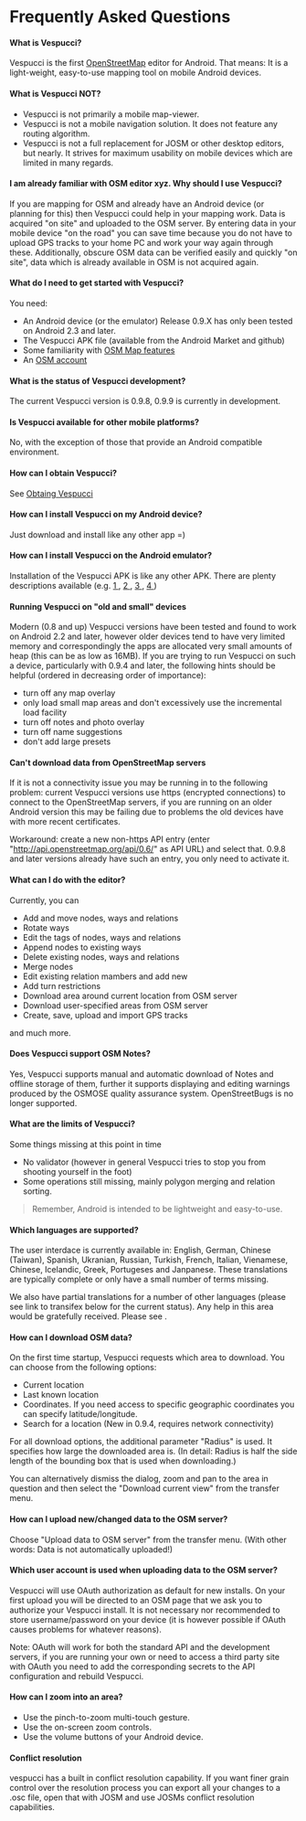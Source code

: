 # Frequently Asked Questions #

#### What is Vespucci?
Vespucci is the first [OpenStreetMap](http://www.openstreetmap.org/) editor for Android.
That means: It is a light-weight, easy-to-use mapping tool on mobile Android devices.


#### What is Vespucci NOT? ####
  * Vespucci is not primarily a mobile map-viewer. 
  * Vespucci is not a mobile navigation solution. It does not feature any routing algorithm.
  * Vespucci is not a full replacement for JOSM or other desktop editors, but nearly. It strives for maximum usability on mobile devices which are limited in many regards. 

#### I am already familiar with OSM editor xyz. Why should I use Vespucci? ####
If you are mapping for OSM and already have an Android device (or planning for this) then Vespucci could help in your mapping work. Data is acquired "on site" and uploaded to the OSM server. By entering data in your mobile device "on the road" you can save time because you do not have to upload GPS tracks to your home PC and work your way again through these.
Additionally, obscure OSM data can be verified easily and quickly "on site", data which is already available in OSM is not acquired again.

#### What do I need to get started with Vespucci? ####
You need:

  * An Android device (or the emulator) Release 0.9.X has only been tested on Android 2.3 and later.
  * The Vespucci APK file (available from the Android Market and github)
  * Some familiarity with [OSM Map features](http://wiki.openstreetmap.org/wiki/Map_Features)
  * An [OSM account](http://www.openstreetmap.org/user/new)

#### What is the status of Vespucci development? ####
The current Vespucci version is 0.9.8, 0.9.9 is currently in development.

#### Is Vespucci available for other mobile platforms? ####
No, with the exception of those that provide an Android compatible environment.

#### How can I obtain Vespucci? ####
See [Obtaing Vespucci](/#obtaining-vespucci)

#### How can I install Vespucci on my Android device? ####
Just download and install like any other app =)


#### How can I install Vespucci on the Android emulator? ####
Installation of the Vespucci APK is like any other APK.
There are plenty descriptions available (e.g. [1 ](http://openhandsetmagazine.com/2008/01/tips-how-to-install-apk-files-on-android-emulator/), [2 ](http://www.androidfreeware.org/tutorials/how-to-install-apk-files-on-android-device-emulator), [3 ](http://www.freeware4android.com/2008/07/30/tutorial-installing-apk-files-on-android-device-emulator.html), [4 ](http://clipmarks.com/clipmark/FB4A2E39-6DA1-4EBC-BBF0-5131E1AC6128/))

#### Running Vespucci on "old and small" devices ####

Modern (0.8 and up) Vespucci versions have been tested and found to work on Android 2.2 and later,
however older devices tend to have very limited memory and correspondingly the apps are allocated very small amounts of heap (this can be as low as 16MB). If you are trying to run Vespucci on such a device, particularly with 0.9.4 and later, the following hints should be helpful (ordered in decreasing order of importance):

  * turn off any map overlay
  * only load small map areas and don't excessively use the incremental load facility
  * turn off notes and photo overlay
  * turn off name suggestions
  * don't add large presets
  
#### Can't download data from OpenStreetMap servers 

If it is not a connectivity issue you may be running in to the following problem: current Vespucci versions use https (encrypted connections) to connect to the OpenStreetMap servers, if you are running on an older Android version this may be failing due to problems the old devices have with more recent certificates. 

Workaround: create a new non-https API entry (enter "http://api.openstreetmap.org/api/0.6/" as API URL) and select that. 0.9.8 and later versions already have such an entry, you only need to activate it. 

#### What can I do with the editor?

Currently, you can

 * Add and move nodes, ways and relations
 * Rotate ways
 * Edit the tags of nodes, ways and relations
 * Append nodes to existing ways
 * Delete existing nodes, ways and relations
 * Merge nodes
 * Edit existing relation mambers and add new 
 * Add turn restrictions
 * Download area around current location from OSM server
 * Download user-specified areas from OSM server
 * Create, save, upload and import GPS tracks

and much more.

#### Does Vespucci support OSM Notes? ####

Yes, Vespucci supports manual and automatic download of Notes and offline storage of them, further it supports displaying and editing warnings produced by the OSMOSE quality assurance system. OpenStreetBugs is no longer supported.

#### What are the limits of Vespucci? ####

Some things missing at this point in time

  * No validator (however in general Vespucci tries to stop you from shooting yourself in the foot)
  * Some operations still missing, mainly polygon merging and relation sorting.
  
> Remember, Android is intended to be lightweight and easy-to-use.

#### Which languages are supported? ####

The user interdace is currently available in: English, German, Chinese (Taiwan), Spanish, Ukranian, Russian, Turkish, French, Italian, Vienamese, Chinese, Icelandic, Greek, Portugeses and Janpanese. These translations are typically complete or only have a small number of terms missing.

We also have partial translations for a number of other languages (please see link to transifex below for the current status). Any help in this area would be gratefully received. Please see [](https://www.transifex.com/projects/p/vespucci/).

#### How can I download OSM data? ####

On the first time startup, Vespucci requests which area to download. You can choose from the following options:

 * Current location
 * Last known location
 * Coordinates. If you need access to specific geographic coordinates you can specify latitude/longitude.
 * Search for a location (New in 0.9.4, requires network connectivity)

For all download options, the additional parameter "Radius" is used. It specifies how large the downloaded area is. (In detail: Radius is half the side length of the bounding box that is used when  downloading.)

You can alternatively dismiss the dialog, zoom and pan to the area in question and then select the "Download current view" from the transfer menu.

#### How can I upload new/changed data to the OSM server? ####

Choose "Upload data to  OSM server" from the transfer menu.
(With other words: Data is not automatically uploaded!)

#### Which user account is used when uploading data to the OSM server? ####

Vespucci will use OAuth authorization as default for new installs. On your first upload you will be directed to an OSM page that we ask you to authorize your Vespucci install. It is not necessary nor recommended to store username/password on your device (it is however possible if OAuth causes problems for whatever reasons).

Note: OAuth will work for both the standard API and the development servers, if you are running your own or need to access a third party site with OAuth you need to add the corresponding secrets to the API configuration and rebuild Vespucci.


#### How can I zoom into an area? ####

 * Use the pinch-to-zoom multi-touch gesture.
 * Use the on-screen zoom controls.
 * Use the volume buttons of your Android device.

#### Conflict resolution ####

vespucci has a built in conflict resolution capability. If you want finer grain control over the resolution process you can export all your changes to a .osc file, open that with JOSM and use JOSMs conflict resolution capabilities.

